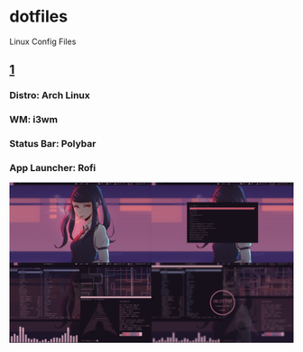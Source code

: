 # dotfiles
Linux Config Files

## [1](1/)
### **Distro:** Arch Linux
### **WM:** i3wm
### **Status Bar:** Polybar
### **App Launcher:** Rofi

![screenshot](https://github.com/tanishkushwaha/dotfiles/blob/master/1/screenshots/1.png)
